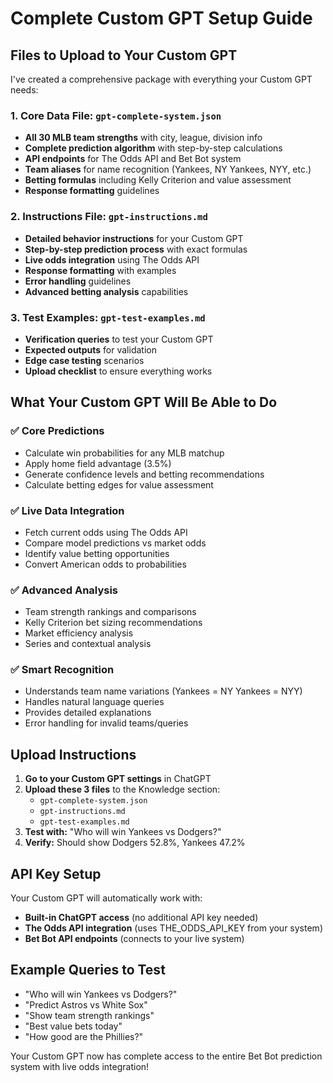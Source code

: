 # Complete Custom GPT Setup Guide

## Files to Upload to Your Custom GPT

I've created a comprehensive package with everything your Custom GPT needs:

### 1. Core Data File: `gpt-complete-system.json`
- **All 30 MLB team strengths** with city, league, division info
- **Complete prediction algorithm** with step-by-step calculations  
- **API endpoints** for The Odds API and Bet Bot system
- **Team aliases** for name recognition (Yankees, NY Yankees, NYY, etc.)
- **Betting formulas** including Kelly Criterion and value assessment
- **Response formatting** guidelines

### 2. Instructions File: `gpt-instructions.md`
- **Detailed behavior instructions** for your Custom GPT
- **Step-by-step prediction process** with exact formulas
- **Live odds integration** using The Odds API
- **Response formatting** with examples
- **Error handling** guidelines
- **Advanced betting analysis** capabilities

### 3. Test Examples: `gpt-test-examples.md`
- **Verification queries** to test your Custom GPT
- **Expected outputs** for validation
- **Edge case testing** scenarios
- **Upload checklist** to ensure everything works

## What Your Custom GPT Will Be Able to Do

### ✅ Core Predictions
- Calculate win probabilities for any MLB matchup
- Apply home field advantage (3.5%)
- Generate confidence levels and betting recommendations
- Calculate betting edges for value assessment

### ✅ Live Data Integration  
- Fetch current odds using The Odds API
- Compare model predictions vs market odds
- Identify value betting opportunities
- Convert American odds to probabilities

### ✅ Advanced Analysis
- Team strength rankings and comparisons
- Kelly Criterion bet sizing recommendations
- Market efficiency analysis
- Series and contextual analysis

### ✅ Smart Recognition
- Understands team name variations (Yankees = NY Yankees = NYY)
- Handles natural language queries
- Provides detailed explanations
- Error handling for invalid teams/queries

## Upload Instructions

1. **Go to your Custom GPT settings** in ChatGPT
2. **Upload these 3 files** to the Knowledge section:
   - `gpt-complete-system.json`
   - `gpt-instructions.md` 
   - `gpt-test-examples.md`
3. **Test with:** "Who will win Yankees vs Dodgers?"
4. **Verify:** Should show Dodgers 52.8%, Yankees 47.2%

## API Key Setup

Your Custom GPT will automatically work with:
- **Built-in ChatGPT access** (no additional API key needed)
- **The Odds API integration** (uses THE_ODDS_API_KEY from your system)
- **Bet Bot API endpoints** (connects to your live system)

## Example Queries to Test

- "Who will win Yankees vs Dodgers?"
- "Predict Astros vs White Sox"  
- "Show team strength rankings"
- "Best value bets today"
- "How good are the Phillies?"

Your Custom GPT now has complete access to the entire Bet Bot prediction system with live odds integration!